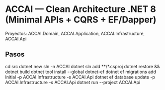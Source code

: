 # ACCAI — Clean Architecture .NET 8 (Minimal APIs + CQRS + EF/Dapper)
Proyectos: ACCAI.Domain, ACCAI.Application, ACCAI.Infrastructure, ACCAI.Api

## Pasos
cd src
dotnet new sln -n ACCAI
dotnet sln add **/*.csproj
dotnet restore && dotnet build
dotnet tool install --global dotnet-ef
dotnet ef migrations add Initial -p ACCAI.Infrastructure -s ACCAI.Api
dotnet ef database update -p ACCAI.Infrastructure -s ACCAI.Api
dotnet run --project ACCAI.Api
